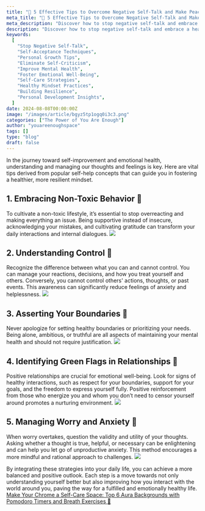 ```yaml
---
title: "🌸 5 Effective Tips to Overcome Negative Self-Talk and Make Peace with Yourself"
meta_title: "🌸 5 Effective Tips to Overcome Negative Self-Talk and Make Peace with Yourself"
meta_description: "Discover how to stop negative self-talk and embrace a healthier mindset with our comprehensive guide. Learn actionable steps to replace self-critical thoughts with empowering affirmations, appreciate the importance of rest, and adopt an acceptance mindset. This article provides essential tips to help you correct self-defeating behaviors, set healthy boundaries, and promote personal growth, leading you towards a life of emotional well-being and self-fulfillment."
description: "Discover how to stop negative self-talk and embrace a healthier mindset with our comprehensive guide. Learn actionable steps to replace self-critical thoughts with empowering affirmations, appreciate the importance of rest, and adopt an acceptance mindset. This article provides essential tips to help you correct self-defeating behaviors, set healthy boundaries, and promote personal growth, leading you towards a life of emotional well-being and self-fulfillment."
keywords:
  [
    "Stop Negative Self-Talk",
    "Self-Acceptance Techniques",
    "Personal Growth Tips",
    "Eliminate Self-Criticism",
    "Improve Mental Health",
    "Foster Emotional Well-Being",
    "Self-Care Strategies",
    "Healthy Mindset Practices",
    "Building Resilience",
    "Personal Development Insights",
  ]
date: 2024-08-08T00:00:00Z
image: "/images/article/bgyz5tp1ogq0i3c3.png"
categories: ["The Power of You Are Enough"]
author: "youareenoughspace"
tags: []
type: "blog"
draft: false
---
```


In the journey toward self-improvement and emotional health, understanding and managing our thoughts and feelings is key. Here are vital tips derived from popular self-help concepts that can guide you in fostering a healthier, more resilient mindset.

## **1. Embracing Non-Toxic Behavior 🌱**

To cultivate a non-toxic lifestyle, it’s essential to stop overreacting and making everything an issue. Being supportive instead of insecure, acknowledging your mistakes, and cultivating gratitude can transform your daily interactions and internal dialogues.
![](/images/article/1723085191552-3e73e21d-1498-45c2-a6f1-188ca5cfb13e.jpeg)

## **2. Understanding Control 🔮**

Recognize the difference between what you can and cannot control. You can manage your reactions, decisions, and how you treat yourself and others. Conversely, you cannot control others' actions, thoughts, or past events. This awareness can significantly reduce feelings of anxiety and helplessness.
![](/images/article/1723085191453-8d4efc59-5033-406b-9cb6-419eb0945c29.jpeg)

## **3. Asserting Your Boundaries 🛑**

Never apologize for setting healthy boundaries or prioritizing your needs. Being alone, ambitious, or truthful are all aspects of maintaining your mental health and should not require justification.
![](/images/article/1723085191364-577a970d-adf0-4665-8d09-150d40aeff85.jpeg)

## **4. Identifying Green Flags in Relationships 💚**

Positive relationships are crucial for emotional well-being. Look for signs of healthy interactions, such as respect for your boundaries, support for your goals, and the freedom to express yourself fully. Positive reinforcement from those who energize you and whom you don’t need to censor yourself around promotes a nurturing environment.
![](/images/article/1723085191455-82434072-abb5-457f-938b-762d53e9af1c.jpeg)

## **5. Managing Worry and Anxiety 🤔**

When worry overtakes, question the validity and utility of your thoughts. Asking whether a thought is true, helpful, or necessary can be enlightening and can help you let go of unproductive anxiety. This method encourages a more mindful and rational approach to challenges.
![](/images/article/1723085192085-60d3bf40-1518-4790-8af6-e65b88406521.jpeg)

By integrating these strategies into your daily life, you can achieve a more balanced and positive outlook. Each step is a move towards not only understanding yourself better but also improving how you interact with the world around you, paving the way for a fulfilled and emotionally healthy life.
[Make Your Chrome a Self-Care Space: Top 6 Aura Backgrounds with Pomodoro Timers and Breath Exercises 🌈](/cute_aesthetic_therapy/aura-wallpaper-make-your-chrome-a-self-care-space/)
